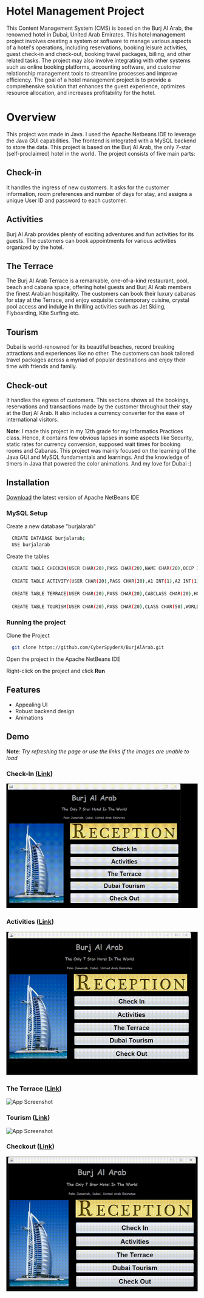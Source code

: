 
# Hotel Management Project

This Content Management System (CMS) is based on the Burj Al Arab, the renowned hotel in Dubai, United Arab Emirates. This hotel management project involves creating a system or software to manage various aspects of a hotel's operations, including reservations, booking leisure activities, guest check-in and check-out, booking travel packages, billing, and other related tasks. The project may also involve integrating with other systems such as online booking platforms, accounting software, and customer relationship management tools to streamline processes and improve efficiency. The goal of a hotel management project is to provide a comprehensive solution that enhances the guest experience, optimizes resource allocation, and increases profitability for the hotel.

# Overview

This project was made in Java. I used the Apache Netbeans IDE to leverage the Java GUI capabilities. The frontend is integrated with a MySQL backend to store the data. This project is based on the Burj Al Arab, the only 7-star (self-proclaimed) hotel in the world. The project consists of five main parts:

## Check-in
It handles the ingress of new customers. It asks for the customer information, room preferences and number of days for stay, and assigns a unique User ID and password to each customer. 

## Activities
Burj Al Arab provides plenty of exciting adventures and fun activities for its guests. The customers can book appointments for various activities organized by the hotel.

## The Terrace
The Burj Al Arab Terrace is a remarkable, one-of-a-kind restaurant, pool, beach and cabana space, offering hotel guests and Burj Al Arab members the finest Arabian hospitality. The customers can book their luxury cabanas for stay at the Terrace, and enjoy exquisite contemporary cuisine, crystal pool access and indulge in thrilling activities such as Jet Skiing, Flyboarding, Kite Surfing etc.

## Tourism
Dubai is world-renowned for its beautiful beaches, record breaking attractions and experiences like no other. The customers can book tailored travel packages across a myriad of popular destinations and enjoy their time with friends and family.

## Check-out
It handles the egress of customers. This sections shows all the bookings, reservations and transactions made by the customer throughout their stay at the Burj Al Arab. It also includes a currency converter for the ease of international visitors.

**Note**: I made this project in my 12th grade for my Informatics Practices class. Hence, it contains few obvious lapses in some aspects like Security, static rates for currency conversion, supposed wait times for booking rooms and Cabanas. This project was mainly focused on the learning of the Java GUI and MySQL fundamentals and learnings. And the knowledge of timers in Java that powered the color animations. And my love for Dubai :)


## Installation

[Download](https://netbeans.apache.org/download/) the latest version of Apache NetBeans IDE

### MySQL Setup

Create a new database "burjalarab"

```bash
  CREATE DATABASE burjalarab;
  USE burjalarab
```
Create the tables

```bash
  CREATE TABLE CHECKIN(USER CHAR(20),PASS CHAR(20),NAME CHAR(20),OCCP INT(2),PHNUM BIGINT(20),ROOMCHAR CHAR(1),DAYS INT(2));

  CREATE TABLE ACTIVITY(USER CHAR(20),PASS CHAR(20),A1 INT(1),A2 INT(1),A3 INT(1),A4 INT(1),A5 INT(1),A6 INT(1),A7 INT(1),A8 INT(1),TOTPRICE FLOAT);

  CREATE TABLE TERRACE(USER CHAR(20),PASS CHAR(20),CABCLASS CHAR(20),HOSCLASS CHAR(20),EXFACIL CHAR(20),HOUR INT(2),CABNO INT(2),SERTAX INT(5),ROYTAX INT(5),EXFACPRICE INT(5),HOSPRICE INT(5),CABPRICE INT(5),TOTPRICE FLOAT);

  CREATE TABLE TOURISM(USER CHAR(20),PASS CHAR(20),CLASS CHAR(50),WORLD CHAR(30),SIGHT CHAR(30),MALL CHAR(30),RESORT CHAR(30),KIDS CHAR(30),SPORTS CHAR(30),PRICE INT(5),WPRICE INT(4),SPRICE INT(4),MPRICE INT(4),RPRICE INT(4),KPRICE INT(4),SOPRICE INT(4));
```

### Running the project
Clone the Project

```bash
  git clone https://github.com/CyberSpyderX/BurjAlArab.git
```

Open the project in the Apache NetBeans IDE

Right-click on the project and click **Run**


## Features

- Appealing UI
- Robust backend design
- Animations
## Demo

**Note**: *Try refreshing the page or use the links if the images are unable to load*

### Check-In ([Link](https://drive.google.com/uc?id=1aP-XitbkMYm90vGZX1DDcEx8N7QoSkD6))
![App Screenshot](Screenshots/CheckIn.gif)

### Activities ([Link](https://drive.google.com/uc?id=1eSRV27-PsEajSyMV-f-g3lhVUyOMwif0))
![App Screenshot](Screenshots/Activities.gif)

### The Terrace ([Link](https://drive.google.com/uc?id=1xeM6M0NOMnBQ790cezZc0vjiigRkrq3Z))
![App Screenshot](Screenshots/TheTerrace.gif)

### Tourism ([Link](https://drive.google.com/uc?id=1klv423DJ5GYjETRHJPmvxDlwL3CnVHuq))
![App Screenshot](Screenshots/Tourism.gif)

### Checkout ([Link](https://drive.google.com/uc?id=1oSr706Q1uAsmuzOhVg1nqB5Z7liwK4Gw))
![App Screenshot](Screenshots/CheckOut.gif)